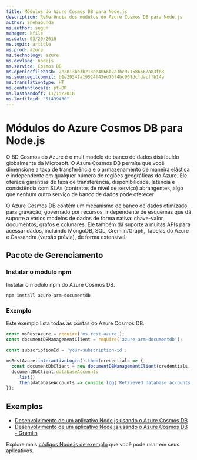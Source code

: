 ```yaml
---
title: Módulos do Azure Cosmos DB para Node.js
description: Referência dos módulos do Azure Cosmos DB para Node.js
author: SnehaGunda
ms.author: sngun
manager: kfile
ms.date: 03/20/2018
ms.topic: article
ms.prod: azure
ms.technology: azure
ms.devlang: nodejs
ms.service: Cosmos DB
ms.openlocfilehash: 2e2813bb3b213de4066b2a3bc971586667a83f68
ms.sourcegitcommit: b1e29342a19524f43ed70f4bc961dcfdacffb14a
ms.translationtype: HT
ms.contentlocale: pt-BR
ms.lasthandoff: 11/15/2018
ms.locfileid: "51439430"
---
```

# <a name="azure-cosmos-db-modules-for-nodejs"></a>Módulos do Azure Cosmos DB para Node.js

O BD Cosmos do Azure é o multimodelo de banco de dados distribuído globalmente da Microsoft. O Azure Cosmos DB permite que você dimensione a taxa de transferência e o armazenamento de maneira elástica e independente em qualquer número de regiões geográficas do Azure. Ele oferece garantias de taxa de transferência, disponibilidade, latência e consistência com SLAs (contratos de nível de serviço) abrangentes, algo que nenhum outro serviço de banco de dados pode oferecer.

O Azure Cosmos DB contém um mecanismo de banco de dados otimizado para gravação, governado por recursos, independente de esquemas que dá suporte a vários modelos de dados de forma nativa: chave-valor, documentos, grafos e colunares. Ele também dá suporte a muitas APIs para acessar dados, incluindo MongoDB, SQL, Gremlin/Graph, Tabelas do Azure e Cassandra (versão prévia), de forma extensível.

## <a name="management-package"></a>Pacote de Gerenciamento

### <a name="install-the-npm-module"></a>Instalar o módulo npm 

Instalar o módulo npm do Azure Cosmos DB.

```bash
npm install azure-arm-documentdb
```

### <a name="example"></a>Exemplo

Este exemplo lista todas as contas do Azure Cosmos DB.

```javascript
const msRestAzure = require('ms-rest-azure');
const documentDBManagementClient = require('azure-arm-documentdb');

const subscriptionId = 'your-subscription-id';

msRestAzure.interactiveLogin().then(credentials => {
  const documentDbClient = new documentDBManagementClient(credentials, subscriptionId);
  documentDbClient.databaseAccounts
    .list()
    .then(databaseAccounts => console.log('Retrieved database accounts: ', databaseAccounts));
});
```

## <a name="samples"></a>Exemplos

* [Desenvolvimento de um aplicativo Node.js usando o Azure Cosmos DB](https://azure.microsoft.com/resources/samples/azure-cosmos-db-documentdb-nodejs-getting-started/)
* [Desenvolvimento de um aplicativo Node.js usando o Azure Cosmos DB - Gremlin](https://azure.microsoft.com/resources/samples/azure-cosmos-db-graph-nodejs-getting-started/)

Explore mais [códigos Node.js de exemplo](https://azure.microsoft.com/resources/samples/?platform=nodejs) que você pode usar em seus aplicativos.
